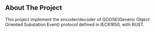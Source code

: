 <!-- ABOUT THE PROJECT -->
## About The Project

This project implement the encoder/decoder of GOOSE(Generic Object Oriented Substation Event) protocol defined in IEC61850, with RUST.